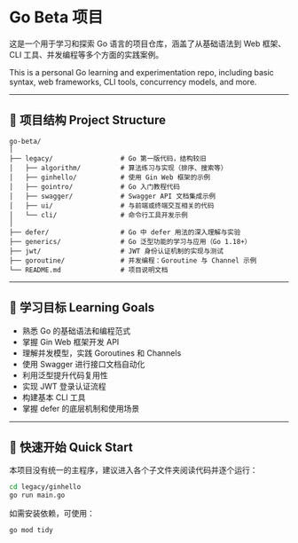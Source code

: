 # Go Beta 项目

这是一个用于学习和探索 Go 语言的项目仓库，涵盖了从基础语法到 Web 框架、CLI 工具、并发编程等多个方面的实践案例。

This is a personal Go learning and experimentation repo, including basic syntax, web frameworks, CLI tools, concurrency models, and more.

---

## 📁 项目结构 Project Structure

```
go-beta/
│
├── legacy/                 # Go 第一版代码，结构较旧
│   ├── algorithm/          # 算法练习与实现（排序、搜索等）
│   ├── ginhello/           # 使用 Gin Web 框架的示例
│   ├── gointro/            # Go 入门教程代码
│   ├── swagger/            # Swagger API 文档集成示例
│   ├── ui/                 # 与前端或终端交互相关的代码
│   └── cli/                # 命令行工具开发示例
│
├── defer/                  # Go 中 defer 用法的深入理解与实验
├── generics/               # Go 泛型功能的学习与应用（Go 1.18+）
├── jwt/                    # JWT 身份认证机制的实现与测试
├── goroutine/              # 并发编程：Goroutine 与 Channel 示例
└── README.md               # 项目说明文档
```

---

## 🧠 学习目标 Learning Goals

- 熟悉 Go 的基础语法和编程范式
- 掌握 Gin Web 框架开发 API
- 理解并发模型，实践 Goroutines 和 Channels
- 使用 Swagger 进行接口文档自动化
- 利用泛型提升代码复用性
- 实现 JWT 登录认证流程
- 构建基本 CLI 工具
- 掌握 defer 的底层机制和使用场景

---

## 🚀 快速开始 Quick Start

本项目没有统一的主程序，建议进入各个子文件夹阅读代码并逐个运行：

```bash
cd legacy/ginhello
go run main.go
```

如需安装依赖，可使用：

```bash
go mod tidy
```

